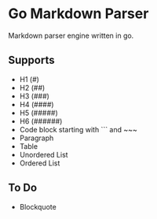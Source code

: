 # Go Markdown Parser

Markdown parser engine written in go.

## Supports

* H1 (#)
* H2 (##)
* H3 (###)
* H4 (####)
* H5 (#####)
* H6 (######)
* Code block starting with ``` and ~~~
* Paragraph
* Table
* Unordered List
* Ordered List

## To Do

* Blockquote
